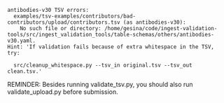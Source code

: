 ```
antibodies-v30 TSV errors:
  examples/tsv-examples/contributors/bad-contributors/upload/contributors.tsv (as antibodies-v30):
    No such file or directory: /home/gesina/code/ingest-validation-tools/src/ingest_validation_tools/table-schemas/others/antibodies-v30.yaml.
Hint: 'If validation fails because of extra whitespace in the TSV, try:

  src/cleanup_whitespace.py --tsv_in original.tsv --tsv_out clean.tsv.'
```
REMINDER: Besides running validate_tsv.py, you should also run validate_upload.py before submission.
